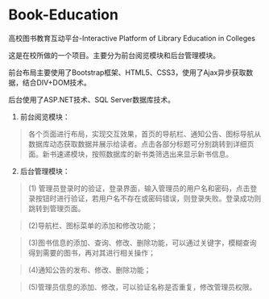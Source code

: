 # Book-Education
高校图书教育互动平台-Interactive Platform of Library Education in Colleges

这是在校所做的一个项目。主要分为前台阅览模块和后台管理模块。

前台布局主要使用了Bootstrap框架、HTML5、CSS3，使用了Ajax异步获取数据，结合DIV+DOM技术。

后台使用了ASP.NET技术、SQL Server数据库技术。

1. 前台阅览模块：
>各个页面进行布局，实现交互效果，首页的导航栏、通知公告、图标导航从数据库动态获取数据并展示给读者。点击各部分标题可分别跳转到详细页面。新书速递模块，按照数据库的新书类筛选出来显示新书信息。
2. 后台管理模块：
 >(1) 管理员登录时的验证，登录界面，输入管理员的用户名和密码，点击登录按钮时进行验证，若用户名不存在或密码错误，则登录失败。登录成功则跳转到管理页面。

>(2)导航栏、图标菜单的添加和修改功能；
    
>(3)图书信息的添加、查询、修改、删除功能，可以通过关键字，模糊查询得到需要的图书，再对其进行相关操作；

>(4)通知公告的发布、修改、删除功能；

>(5)管理员信息的添加、修改，可以验证名称是否重复，修改管理员权限。
